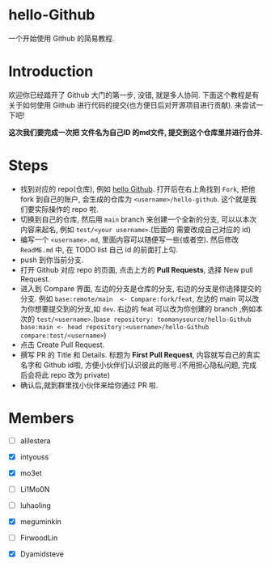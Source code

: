 # hello-Github

一个开始使用 Github 的简易教程.

# Introduction

欢迎你已经踏开了 Github 大门的第一步, 没错, 就是多人协同. 下面这个教程是有关于如何使用 Github 进行代码的提交(也方便日后对开源项目进行贡献). 来尝试一下吧!

**这次我们要完成一次把 文件名为自己ID 的md文件, 提交到这个仓库里并进行合并.**

# Steps

- 找到对应的 repo(仓库), 例如 [hello Github](https://github.com/toomanysource/hello-Github). 打开后在右上角找到 `Fork`, 把他 fork 到自己的账户, 会生成的仓库为 `<username>/hello-github`. 这个就是我们要实际操作的 repo 啦.
- 切换到自己的仓库, 然后用 `main` branch 来创建一个全新的分支, 可以以本次内容来起名, 例如 `test/<your username>`.(后面的 <your username> 需要改成自己对应的 id)
- 编写一个 `<username>.md`, 里面内容可以随便写一些(或者空). 然后修改 `ReadME.md` 中, 在 TODO list 自己 id 的前面打上勾.
- push 到你当前分支.
- 打开 Github 对应 repo 的页面, 点击上方的 **Pull Requests**, 选择 New pull Request.
- 进入到 Compare 界面, 左边的分支是仓库的分支, 右边的分支是你选择提交的分支. 例如 `base:remote/main  <- Compare:fork/feat`, 左边的 main 可以改为你想要提交到的分支,如 `dev`. 右边的 feat 可以改为你创建的 branch ,例如本次的 `test/<username>`.(`base repository: toomanysource/hello-Github base:main <- head repository:<username>/hello-Github compare:test/<username>`)
- 点击 Create Pull Request.
- 撰写 PR 的 Title 和 Details. 标题为 **<username> First Pull Request**, 内容就写自己的真实名字和 Github id啦, 方便小伙伴们认识彼此的账号.(不用担心隐私问题, 完成后会将此 repo 改为 private)
- 确认后,就到群里找小伙伴来给你通过 PR 啦.

# Members

- [ ] alilestera

- [x] intyouss

- [x] mo3et

- [ ] Li1Mo0N

- [ ] luhaoling

- [X] meguminkin

- [ ] FirwoodLin

- [x] Dyamidsteve

